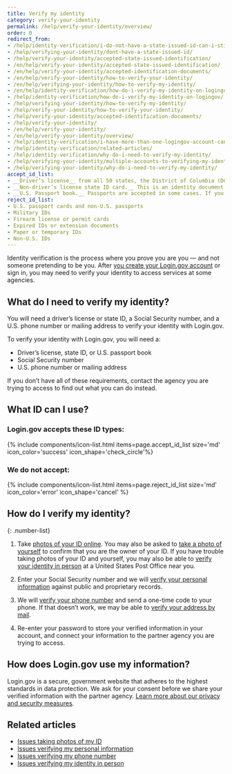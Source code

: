 ```yaml
---
title: Verify my identity
category: verify-your-identity
permalink: /help/verify-your-identity/overview/
order: 0
redirect_from:
- /help/identity-verification/i-do-not-have-a-state-issued-id-can-i-still-verify-my-identity/
- /help/verifying-your-identity/dont-have-a-state-issued-id/
- /help/verify-your-identity/accepted-state-issued-identification/
- /en/help/verify-your-identity/accepted-state-issued-identification/
- /en/help/verify-your-identity/accepted-identification-documents/
- /en/help/verify-your-identity/how-to-verify-your-identity/
- /en/help/verifying-your-identity/how-to-verify-my-identity/
- /en/help/identity-verification/how-do-i-verify-my-identity-on-logingov/
- /help/identity-verification/how-do-i-verify-my-identity-on-logingov/
- /help/verifying-your-identity/how-to-verify-my-identity/
- /help/verify-your-identity/how-to-verify-your-identity/
- /help/verify-your-identity/accepted-identification-documents/
- /help/verify-your-identity/
- /en/help/verify-your-identity/
- /en/help/verify-your-identity/overview/
- /help/identity-verification/i-have-more-than-one-logingov-account-can-I-verify-my-identity-for-all-of-them/
- /help/identity-verification/related-articles/
- /help/identity-verification/why-do-i-need-to-verify-my-identity/
- /help/verifying-your-identity/multiple-accounts-to-verifying-my-identity-for/
- /help/verifying-your-identity/why-do-i-need-to-verify-my-identity/
accept_id_list:
- __Driver’s license__ from all 50 states, the District of Columbia (DC), and other U.S. territories (Guam, U.S. Virgin Islands, American Samoa, Mariana Islands, and Puerto Rico).
- __Non-driver’s license state ID card.__ This is an identity document issued by the state, the District of Columbia (DC), or U.S. territory that asserts identity but does not give driving privileges.
- __U.S. Passport book.__ Passports are accepted in some cases. If you don’t see the option to verify your identity with a passport, use a driver’s license or state ID, or try to verify your identity again later. 
reject_id_list:
- U.S. passport cards and non-U.S. passports
- Military IDs
- Firearm license or permit cards
- Expired IDs or extension documents
- Paper or temporary IDs
- Non-U.S. IDs
---
```


Identity verification is the process where you prove you are you — and not someone pretending to be you. After [you create your Login.gov account](/create-an-account/) or sign in, you may need to verify your identity to access services at some agencies.

## What do I need to verify my identity?

You will need a driver’s license or state ID, a Social Security number, and a U.S. phone number or mailing address to verify your identity with Login.gov.

To verify your identity with Login.gov, you will need a:
* Driver’s license, state ID, or U.S. passport book
* Social Security number
* U.S. phone number or mailing address 

If you don’t have all of these requirements, contact the agency you are trying to access to find out what you can do instead.

## What ID can I use?

### Login.gov accepts these ID types:


{% include components/icon-list.html items=page.accept_id_list size='md' icon_color='success' icon_shape='check_circle'%}

### We do not accept:


{% include components/icon-list.html items=page.reject_id_list size='md' icon_color='error' icon_shape='cancel' %}

## How do I verify my identity?


{: .number-list}

1. Take [photos of your ID online](/help/verify-your-identity/how-to-take-photos-to-verify-your-identity/). You may also be asked to [take a photo of yourself](/help/verify-your-identity/issues-taking-a-photo-of-myself/) to confirm that you are the owner of your ID. If you have trouble taking photos of your ID and yourself, you may also be able to [verify your identity in person](/help/verify-your-identity/verify-your-identity-in-person/) at a United States Post Office near you.

1. Enter your Social Security number and we will [verify your personal information](/help/verify-your-identity/issues-verifying-my-personal-information/) against public and proprietary records.

1. We will [verify your phone number](/help/verify-your-identity/phone-number/) and send a one-time code to your phone. If that doesn’t work, we may be able to [verify your address by mail](/help/verify-your-identity/verify-your-address-by-mail/).

1. Re-enter your password to store your verified information in your account, and connect your information to the partner agency you are trying to access.

## How does Login.gov use my information?

Login.gov is a secure, government website that adheres to the highest standards in data protection. We ask for your consent before we share your verified information with the partner agency. [Learn more about our privacy and security measures](/policy/).

## Related articles

* [Issues taking photos of my ID](/help/verify-your-identity/how-to-take-photos-to-verify-your-identity/)
* [Issues verifying my personal information](/help/verify-your-identity/issues-verifying-my-personal-information/)
* [Issues verifying my phone number](/help/verify-your-identity/phone-number/)
* [Issues verifying my identity in person](/help/verify-your-identity/verify-your-identity-in-person/)
